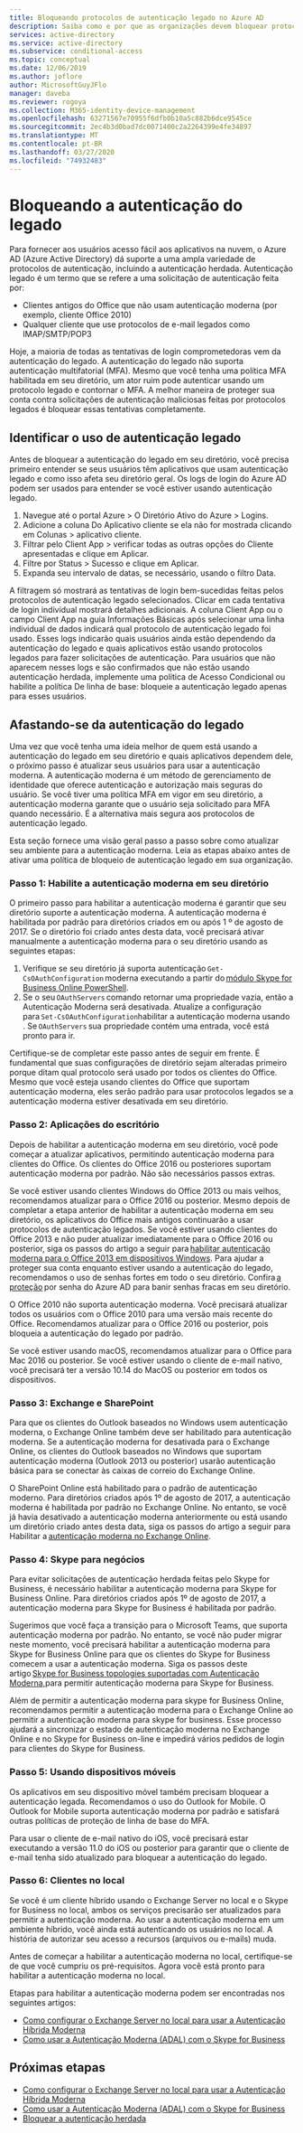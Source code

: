 ```yaml
---
title: Bloqueando protocolos de autenticação legado no Azure AD
description: Saiba como e por que as organizações devem bloquear protocolos de autenticação legado
services: active-directory
ms.service: active-directory
ms.subservice: conditional-access
ms.topic: conceptual
ms.date: 12/06/2019
ms.author: joflore
author: MicrosoftGuyJFlo
manager: daveba
ms.reviewer: rogoya
ms.collection: M365-identity-device-management
ms.openlocfilehash: 63271567e70955f6dfb0b10a5c882b6dce9545ce
ms.sourcegitcommit: 2ec4b3d0bad7dc0071400c2a2264399e4fe34897
ms.translationtype: MT
ms.contentlocale: pt-BR
ms.lasthandoff: 03/27/2020
ms.locfileid: "74932483"
---
```

# <a name="blocking-legacy-authentication"></a>Bloqueando a autenticação do legado
 
Para fornecer aos usuários acesso fácil aos aplicativos na nuvem, o Azure AD (Azure Active Directory) dá suporte a uma ampla variedade de protocolos de autenticação, incluindo a autenticação herdada. Autenticação legado é um termo que se refere a uma solicitação de autenticação feita por:

- Clientes antigos do Office que não usam autenticação moderna (por exemplo, cliente Office 2010)
- Qualquer cliente que use protocolos de e-mail legados como IMAP/SMTP/POP3

Hoje, a maioria de todas as tentativas de login comprometedoras vem da autenticação do legado. A autenticação do legado não suporta autenticação multifatorial (MFA). Mesmo que você tenha uma política MFA habilitada em seu diretório, um ator ruim pode autenticar usando um protocolo legado e contornar o MFA. A melhor maneira de proteger sua conta contra solicitações de autenticação maliciosas feitas por protocolos legados é bloquear essas tentativas completamente.

## <a name="identify-legacy-authentication-use"></a>Identificar o uso de autenticação legado

Antes de bloquear a autenticação do legado em seu diretório, você precisa primeiro entender se seus usuários têm aplicativos que usam autenticação legado e como isso afeta seu diretório geral. Os logs de login do Azure AD podem ser usados para entender se você estiver usando autenticação legado.

1. Navegue até o portal Azure > O Diretório Ativo do Azure > Logins.
1. Adicione a coluna Do Aplicativo cliente se ela não for mostrada clicando em Colunas > aplicativo cliente.
1. Filtrar pelo Client App > verificar todas as outras opções do Cliente apresentadas e clique em Aplicar.
1. Filtre por Status > Sucesso e clique em Aplicar. 
1. Expanda seu intervalo de datas, se necessário, usando o filtro Data.

A filtragem só mostrará as tentativas de login bem-sucedidas feitas pelos protocolos de autenticação legado selecionados. Clicar em cada tentativa de login individual mostrará detalhes adicionais. A coluna Client App ou o campo Client App na guia Informações Básicas após selecionar uma linha individual de dados indicará qual protocolo de autenticação legado foi usado. Esses logs indicarão quais usuários ainda estão dependendo da autenticação do legado e quais aplicativos estão usando protocolos legados para fazer solicitações de autenticação. Para usuários que não aparecem nesses logs e são confirmados que não estão usando autenticação herdada, implemente uma política de Acesso Condicional ou habilite a política De linha de base: bloqueie a autenticação legado apenas para esses usuários.

## <a name="moving-away-from-legacy-authentication"></a>Afastando-se da autenticação do legado 

Uma vez que você tenha uma ideia melhor de quem está usando a autenticação do legado em seu diretório e quais aplicativos dependem dele, o próximo passo é atualizar seus usuários para usar a autenticação moderna. A autenticação moderna é um método de gerenciamento de identidade que oferece autenticação e autorização mais seguras do usuário. Se você tiver uma política MFA em vigor em seu diretório, a autenticação moderna garante que o usuário seja solicitado para MFA quando necessário. É a alternativa mais segura aos protocolos de autenticação legado.

Esta seção fornece uma visão geral passo a passo sobre como atualizar seu ambiente para a autenticação moderna. Leia as etapas abaixo antes de ativar uma política de bloqueio de autenticação legado em sua organização.

### <a name="step-1-enable-modern-authentication-in-your-directory"></a>Passo 1: Habilite a autenticação moderna em seu diretório

O primeiro passo para habilitar a autenticação moderna é garantir que seu diretório suporte a autenticação moderna. A autenticação moderna é habilitada por padrão para diretórios criados em ou após 1 º de agosto de 2017. Se o diretório foi criado antes desta data, você precisará ativar manualmente a autenticação moderna para o seu diretório usando as seguintes etapas:

1. Verifique se seu diretório já suporta autenticação `Get-CsOAuthConfiguration` moderna executando a partir do [módulo Skype for Business Online PowerShell](https://docs.microsoft.com/office365/enterprise/powershell/manage-skype-for-business-online-with-office-365-powershell).
1. Se o seu `OAuthServers` comando retornar uma propriedade vazia, então a Autenticação Moderna será desativada. Atualize a configuração para `Set-CsOAuthConfiguration`habilitar a autenticação moderna usando . Se `OAuthServers` sua propriedade contém uma entrada, você está pronto para ir.

Certifique-se de completar este passo antes de seguir em frente. É fundamental que suas configurações de diretório sejam alteradas primeiro porque ditam qual protocolo será usado por todos os clientes do Office. Mesmo que você esteja usando clientes do Office que suportam autenticação moderna, eles serão padrão para usar protocolos legados se a autenticação moderna estiver desativada em seu diretório.

### <a name="step-2-office-applications"></a>Passo 2: Aplicações do escritório

Depois de habilitar a autenticação moderna em seu diretório, você pode começar a atualizar aplicativos, permitindo autenticação moderna para clientes do Office. Os clientes do Office 2016 ou posteriores suportam autenticação moderna por padrão. Não são necessários passos extras.

Se você estiver usando clientes Windows do Office 2013 ou mais velhos, recomendamos atualizar para o Office 2016 ou posterior. Mesmo depois de completar a etapa anterior de habilitar a autenticação moderna em seu diretório, os aplicativos do Office mais antigos continuarão a usar protocolos de autenticação legados. Se você estiver usando clientes do Office 2013 e não puder atualizar imediatamente para o Office 2016 ou posterior, siga os passos do artigo a seguir para [habilitar autenticação moderna para o Office 2013 em dispositivos Windows](https://docs.microsoft.com/office365/admin/security-and-compliance/enable-modern-authentication). Para ajudar a proteger sua conta enquanto estiver usando a autenticação do legado, recomendamos o uso de senhas fortes em todo o seu diretório. Confira [a proteção](../authentication/concept-password-ban-bad.md) por senha do Azure AD para banir senhas fracas em seu diretório.

O Office 2010 não suporta autenticação moderna. Você precisará atualizar todos os usuários com o Office 2010 para uma versão mais recente do Office. Recomendamos atualizar para o Office 2016 ou posterior, pois bloqueia a autenticação do legado por padrão.

Se você estiver usando macOS, recomendamos atualizar para o Office para Mac 2016 ou posterior. Se você estiver usando o cliente de e-mail nativo, você precisará ter a versão 10.14 do MacOS ou posterior em todos os dispositivos.

### <a name="step-3-exchange-and-sharepoint"></a>Passo 3: Exchange e SharePoint

Para que os clientes do Outlook baseados no Windows usem autenticação moderna, o Exchange Online também deve ser habilitado para autenticação moderna. Se a autenticação moderna for desativada para o Exchange Online, os clientes do Outlook baseados no Windows que suportam autenticação moderna (Outlook 2013 ou posterior) usarão autenticação básica para se conectar às caixas de correio do Exchange Online.

O SharePoint Online está habilitado para o padrão de autenticação moderno. Para diretórios criados após 1º de agosto de 2017, a autenticação moderna é habilitada por padrão no Exchange Online. No entanto, se você já havia desativado a autenticação moderna anteriormente ou está usando um diretório criado antes desta data, siga os passos do artigo a seguir para Habilitar a [autenticação moderna no Exchange Online](https://docs.microsoft.com/exchange/clients-and-mobile-in-exchange-online/enable-or-disable-modern-authentication-in-exchange-online).

### <a name="step-4-skype-for-business"></a>Passo 4: Skype para negócios

Para evitar solicitações de autenticação herdada feitas pelo Skype for Business, é necessário habilitar a autenticação moderna para Skype for Business Online. Para diretórios criados após 1º de agosto de 2017, a autenticação moderna para Skype for Business é habilitada por padrão.

Sugerimos que você faça a transição para o Microsoft Teams, que suporta autenticação moderna por padrão. No entanto, se você não puder migrar neste momento, você precisará habilitar a autenticação moderna para Skype for Business Online para que os clientes do Skype for Business comecem a usar a autenticação moderna. Siga os passos deste artigo [Skype for Business topologies suportadas com Autenticação Moderna,](https://docs.microsoft.com/skypeforbusiness/plan-your-deployment/modern-authentication/topologies-supported)para permitir autenticação moderna para Skype for Business.

Além de permitir a autenticação moderna para skype for Business Online, recomendamos permitir a autenticação moderna para o Exchange Online ao permitir a autenticação moderna para skype for business. Esse processo ajudará a sincronizar o estado de autenticação moderna no Exchange Online e no Skype for Business on-line e impedirá vários pedidos de login para clientes do Skype for Business.

### <a name="step-5-using-mobile-devices"></a>Passo 5: Usando dispositivos móveis

Os aplicativos em seu dispositivo móvel também precisam bloquear a autenticação legada. Recomendamos o uso do Outlook for Mobile. O Outlook for Mobile suporta autenticação moderna por padrão e satisfará outras políticas de proteção de linha de base do MFA.

Para usar o cliente de e-mail nativo do iOS, você precisará estar executando a versão 11.0 do iOS ou posterior para garantir que o cliente de e-mail tenha sido atualizado para bloquear a autenticação do legado.

### <a name="step-6-on-premises-clients"></a>Passo 6: Clientes no local

Se você é um cliente híbrido usando o Exchange Server no local e o Skype for Business no local, ambos os serviços precisarão ser atualizados para permitir a autenticação moderna. Ao usar a autenticação moderna em um ambiente híbrido, você ainda está autenticando os usuários no local. A história de autorizar seu acesso a recursos (arquivos ou e-mails) muda.

Antes de começar a habilitar a autenticação moderna no local, certifique-se de que você cumpriu os pré-requisitos. Agora você está pronto para habilitar a autenticação moderna no local.

Etapas para habilitar a autenticação moderna podem ser encontradas nos seguintes artigos:

* [Como configurar o Exchange Server no local para usar a Autenticação Híbrida Moderna](https://docs.microsoft.com/office365/enterprise/configure-exchange-server-for-hybrid-modern-authentication)
* [Como usar a Autenticação Moderna (ADAL) com o Skype for Business](https://docs.microsoft.com/skypeforbusiness/manage/authentication/use-adal)

## <a name="next-steps"></a>Próximas etapas

- [Como configurar o Exchange Server no local para usar a Autenticação Híbrida Moderna](https://docs.microsoft.com/office365/enterprise/configure-exchange-server-for-hybrid-modern-authentication)
- [Como usar a Autenticação Moderna (ADAL) com o Skype for Business](https://docs.microsoft.com/skypeforbusiness/manage/authentication/use-adal)
- [Bloquear a autenticação herdada](../conditional-access/block-legacy-authentication.md)
